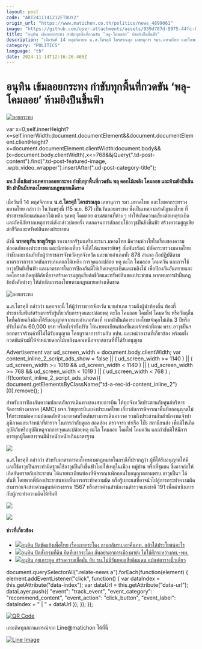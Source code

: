 ```yaml
---
layout: post
code: "ART2411141212FT0UY2"
origin_url: "https://www.matichon.co.th/politics/news_4899061"
image: "https://github.com/user-attachments/assets/939d787d-9975-44fc-bd0e-fe5a4842daa1"
title: "อนุทิน เข้มลอยกระทง กำชับทุกพื้นที่กวดขัน ‘พลุ-โคมลอย’ ห้ามยิงปืนขึ้นฟ้า"
description: "เมื่อวันที่ 14 พฤศจิกายน น.ส.ไตรศุลี ไตรสรณกุล เลขานุการ รมว.มหาดไทย และโฆษกกระทรวงมหาดไทย กล่าวว่า ในวันพรุ่งนี้ (15 พ.ย. 67) เป็นวันลอยกระทง"
category: "POLITICS"
language: "th"
date: 2024-11-14T12:16:26.465Z
---
```


# อนุทิน เข้มลอยกระทง กำชับทุกพื้นที่กวดขัน ‘พลุ-โคมลอย’ ห้ามยิงปืนขึ้นฟ้า

[![ลอยกระทง](https://www.matichon.co.th/wp-content/uploads/2024/11/anutin1.jpg "anutin1")](https://www.matichon.co.th/wp-content/uploads/2024/11/anutin1.jpg)

var x=0;self.innerHeight?x=self.innerWidth:document.documentElement&&document.documentElement.clientHeight?x=document.documentElement.clientWidth:document.body&&(x=document.body.clientWidth),x<=768&&jQuery(".td-post-content").find(".td-post-featured-image, .wpb\_video\_wrapper").insertAfter(".ud-post-category-title");

#### **มท.1 สั่งเข้มช่วงเทศกาลลอยกระทง กำชับทุกพื้นที่กวดขัน พลุ ดอกไม้เพลิง โคมลอย และห้ามยิงปืนขึ้นฟ้า ฝ่าฝืนมีบทลงโทษตามกฎหมายเด็ดขาด**

เมื่อวันที่ 14 พฤศจิกายน **น.ส.ไตรศุลี ไตรสรณกุล** เลขานุการ รมว.มหาดไทย และโฆษกกระทรวงมหาดไทย กล่าวว่า ในวันพรุ่งนี้ (15 พ.ย. 67) เป็นวันลอยกระทง ซึ่งเป็นเทศกาลสำคัญของไทย ที่ประชาชนนิยมเล่นดอกไม้เพลิง จุดพลุ โคมลอย ตามสถานที่ต่าง ๆ ทำให้เกิดความเสี่ยงต่อเหตุระเบิดและอัคคีภัยจากเหตุการณ์ดังกล่าวบ่อยครั้ง ตลอดจนการลักลอบใช้อาวุธปืนยิงขึ้นฟ้า สร้างความสูญเสียต่อชีวิตและทรัพย์สินของประชาชน

ดังนี้ **นายอนุทิน ชาญวีรกูล** รองนายกรัฐมนตรีและรมว.มหาดไทย มีความห่วงใยในเรื่องของความปลอดภัยของประชาชน และนักท่องเที่ยว จึงได้ให้นายอรรษิษฐ์ สัมพันธรัตน์ ปลัดกระทรวงมหาดไทย กำชับและเน้นย้ำกับผู้ว่าราชการจังหวัดทุกจังหวัด และนายอำเภอทั้ง 878 อำเภอ ถือปฏิบัติตามมาตรการการกวดขันการเล่นดอกไม้เพลิง การจุดและปล่อย พลุ ตะไล โคมลอย โคมควัน และการใช้อาวุธปืนยิงขึ้นฟ้า และมาตรการในการป้องกันมิให้เกิดเหตุระเบิดและเพลิงไม้ เพื่อป้องกันอันตรายและลดโอกาสเกิดอุบัติภัยที่อาจสร้างความสูญเสียต่อชีวิตและทรัพย์สินของประชาชน หากพบการฝ่าฝืนกฎข้อบังคับต่างๆ ให้ดำเนินการลงโทษตามกฎหมายอย่างเด็ดขาด

![ลอยกระทง](https://www.matichon.co.th/wp-content/uploads/2024/11/S__96673895.jpg)

น.ส.ไตรศุลี กล่าวว่า นอกจากนี้ ให้ผู้ว่าราชการจังหวัด นายอำเภอ รวมถึงผู้นำท้องถิ่น ท้องที่ประชาสัมพันธ์สร้างการรับรู้เกี่ยวกับการจุดและปล่อยพลุ ตะไล โคมลอย โคมไฟ โคมควัน หรือวัตถุอื่นใดที่คล้ายคลึงต้องได้รับอนุญาตจากนายอำเภอท้องที่ หากฝ่าฝืนต้องระวางโทษจำคุกไม่เกิน 3 ปีหรือปรับไม่เกิน 60,000 บาท หรือทั้งจำทั้งปรับ ให้นายทะเบียนท้องที่และเจ้าหน้าที่ตาม พรบ.อาวุธปืนฯ ออกตรวจร้านค้าที่ไม่ได้รับอนุญาต โดยบูรณาการร่วมกับ อปท. และหน่วยงานที่เกี่ยวข้อง พร้อมทั้งกวดขันห้ามมิให้จำหน่ายดอกไม้เพลิงนอกเหนือจากสถานที่ที่ได้รับอนุญาต

Advertisement var ud\_screen\_width = document.body.clientWidth; var content\_inline\_2\_script\_ads\_show = false || ( ud\_screen\_width >= 1140 ) || ( ud\_screen\_width >= 1019 && ud\_screen\_width < 1140 ) || ( ud\_screen\_width >= 768 && ud\_screen\_width < 1019 ) || ( ud\_screen\_width < 768 ) ; if(!content\_inline\_2\_script\_ads\_show){ document.getElementsByClassName("td-a-rec-id-content\_inline\_2")\[0\].remove(); }

สำหรับการป้องกันความปลอดภัยการเดินทางของสายการบิน ให้ทุกจังหวัดประสานกับศูนย์บริหารจัดการห้วงอากาศ (AMC) บจก.วิทยุการบินแห่งประเทศไทย เกี่ยวกับการพิจารณาพื้นที่ขออนุญาตไม่ให้กระทบต่อความปลอดภัยห้วงอากาศหรือเส้นทางการเดินอากาศ รวมถึงประสานกับสำนักงานเจ้าท่าภูมิภาคและเจ้าหน้าที่ตำรวจ ในการกำกับดูแล สอดส่อง ตรวจจรา ท่าเรือ โป๊ะ สถานีขนส่ง เพื่อมิให้เกิดอุบัติภัยหรืออุบัติเหตุจากการจุดและปล่อยพลุ ตะไล โคมลอย โคมไฟ โคมควัน และกำชับมิให้มีการบรรทุกผู้โดยสารจนมีน้ำหนักหนักเกินมาตรฐาน

![](https://www.matichon.co.th/wp-content/uploads/2024/11/S__96673897.jpg)

น.ส.ไตรศุลี กล่าวว่า สำหรับมาตรการลงโทษตามกฎหมายในกรณีที่ปรากฏว่า ผู้ที่ได้รับอนุญาตให้มีและใช้อาวุธปืนกระทำผิดฐานใช้อาวุธปืนยืงขึ้นฟ้าโดยใช่เหตุในเมือง หมู่บ้าน หรือที่ชุมชน ซึ่งอาจก่อให้เกิดอันตรายกับประชาชน ให้นายทะเบียนท้องที่พิจารณาเพิกถอนใบอนุญาตตามพรบ.อาวุธปืนฯ ได้ทันที โดยหากพี่น้องประชาชนพบเห็นการกระทำความผิด หรือรู้เบาะแสที่อาจนำไปสู่การกระทำความผิด สามารถแจ้งสายด่วนศูนย์ดำรงธรรม 1567 หรือสายด่วนสำนักงานตำรวจแห่งชาติ 191 เพื่อดำเนินการกับผู้กระทำความผิดได้ทันที

![](https://www.matichon.co.th/wp-content/uploads/2024/11/S__96673898.jpg)

![](https://www.matichon.co.th/wp-content/uploads/2024/11/S__96673899.jpg)

#### ข่าวที่เกี่ยวข้อง

*   [![](https://www.matichon.co.th/wp-content/uploads/2024/11/2064704777.jpg)อนุทิน ปัดขัดแย้งเพื่อไทย เรื่องเขากระโดง ถามกลับรบ.เอาคืนภท. แล้วได้ประโยชน์อะไร](https://www.matichon.co.th/politics/news_4897910)
*   [![](https://www.matichon.co.th/wp-content/uploads/2024/11/อนุทิน-เขากระโดง.jpg)อนุทิน ปัดสั่งกรมที่ดิน ยึดที่เขากระโดง ลั่นอย่าเอาการเมืองมายุ่ง ไม่ใช่ศึกระหว่างภท.-พท.](https://www.matichon.co.th/politics/news_4894288)
*   [![](https://www.matichon.co.th/wp-content/uploads/2024/11/luikorkood1.jpg)อนุทิน ลุยเกาะกูด สร้างความเชื่อมั่น ยัน รบ.ไม่มีวันยอมเสียดินแดน แม้แต่ตารางนิ้วเดียว](https://www.matichon.co.th/politics/news_4892417)

document.querySelectorAll(".relate-news a").forEach(function(element) { element.addEventListener("click", function() { var dataIndex = this.getAttribute("data-index"); var dataUrl = this.getAttribute("data-url"); dataLayer.push({ "event": "track\_event", "event\_category": "recommend\_content", "event\_action": "click\_button", "event\_label": dataIndex + " | " + dataUrl }); }); });

[![QR Code](https://www.matichon.co.th/wp-content/uploads/2023/07/wob1371z.jpg)](https://lin.ee/ht0nDxX)

เกาะติดทุกสถานการณ์จาก Line@matichon ได้ที่นี่

[![Line Image](https://www.matichon.co.th/wp-content/uploads/2023/07/th.png)](https://lin.ee/ht0nDxX)